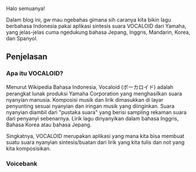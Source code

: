 Halo semuanya!

Dalam blog ini, gw mau ngebahas gimana sih caranya kita bikin lagu berbahasa Indonesia pakai aplikasi sintesis suara VOCALOID dari Yamaha, yang jelas-jelas cuma ngedukung bahasa Jepang, Inggris, Mandarin, Korea, dan Spanyol.

## Penjelasan

### Apa itu VOCALOID?

Menurut Wikipedia Bahasa Indonesia, Vocaloid (ボーカロイド) adalah perangkat lunak produksi Yamaha Corporation yang menghasilkan suara nyanyian manusia. Komposisi musik dan lirik dimasukkan di layar penyunting sesuai nyanyian dan iringan musik yang diinginkan. Suara nyanyian diambil dari "pustaka suara" yang berisi sampling rekaman suara dari penyanyi sebenarnya. Lirik lagu dinyanyikan dalam bahasa Inggris, Bahasa Korea atau bahasa Jepang.

Singkatnya, VOCALOID merupakan aplikasi yang mana kita bisa membuat suatu suara nyanyian sintesis/buatan dari lirik yang kita tulis dan not yang kita komposisikan.

### Voicebank
